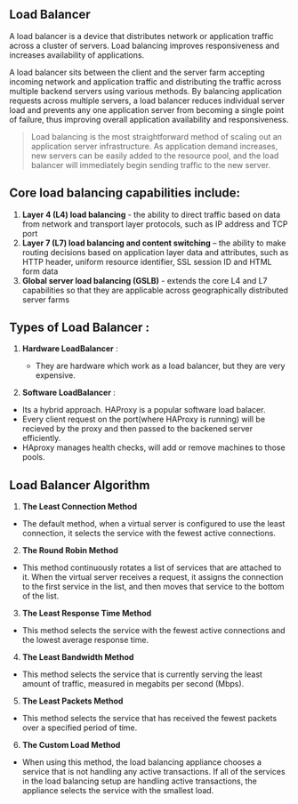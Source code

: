 ## Load Balancer 

A load balancer is a device that distributes network or application traffic across a cluster of servers. Load balancing improves responsiveness and increases availability of applications.

A load balancer sits between the client and the server farm accepting incoming network and application traffic and distributing the traffic across multiple backend servers using various methods. By balancing application requests across multiple servers, a load balancer reduces individual server load and prevents any one application server from becoming a single point of failure, thus improving overall application availability and responsiveness.

> Load balancing is the most straightforward method of scaling out an application server infrastructure. As application demand increases, new servers can be easily added to the resource pool, and the load balancer will immediately begin sending traffic to the new server.

## Core load balancing capabilities include:

1. **Layer 4 (L4) load balancing** - the ability to direct traffic based on data from network and transport layer protocols, such as IP address and TCP port
2. **Layer 7 (L7) load balancing and content switching** – the ability to make routing decisions based on application layer data and attributes, such as HTTP header, uniform resource identifier, SSL session ID and HTML form data
3. **Global server load balancing (GSLB)** - extends the core L4 and L7 capabilities so that they are applicable across geographically distributed server farms

## Types of Load Balancer : 

1. **Hardware LoadBalancer** : 
   - They are hardware which work as a load balancer, but they are very expensive. 
 
2. **Software LoadBalancer** : 
- Its a hybrid approach. HAProxy is a popular software load balacer.
- Every client request on the port(where HAProxy is running) will be recieved by the proxy and then passed to the backened server efficiently.
- HAproxy manages health checks, will add or remove machines to those pools.
                
## Load Balancer Algorithm         
        
1. **The Least Connection Method**
- The default method, when a virtual server is configured to use the least connection, it selects the service with the fewest active connections.

2. **The Round Robin Method**
- This method continuously rotates a list of services that are attached to it. When the virtual server receives a request, it assigns the connection to the first service in the list, and then moves that service to the bottom of the list.

3. **The Least Response Time Method**
- This method selects the service with the fewest active connections and the lowest average response time.

4. **The Least Bandwidth Method** 
- This method selects the service that is currently serving the least amount of traffic, measured in megabits per second (Mbps).

5. **The Least Packets Method** 
- This method selects the service that has received the fewest packets over a specified period of time.

6. **The Custom Load Method**
- When using this method, the load balancing appliance chooses a service that is not handling any active transactions. If all of the services in the load balancing setup are handling active transactions, the appliance selects the service with the smallest load.
